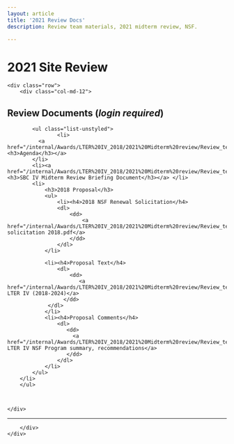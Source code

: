 ```yaml
---
layout: article
title: '2021 Review Docs'
description: Review team materials, 2021 midterm review, NSF.

---
```


<h1>2021 Site Review</h1>

<div id="main-container">
		
    <div class="row">
		<div class="col-md-12">

   <h2>Review Documents (<i>login required</i>) </h2>
   
			<ul class="list-unstyled">
					<li>
          	  <a href="/internal/Awards/LTER%20IV_2018/2021%20Midterm%20review/Review_team_materials/2021_SBC_LTER_site_review_agenda_FINAL.pdf"><h3>Agenda</h3></a>
      		</li>
            <li><a href="/internal/Awards/LTER%20IV_2018/2021%20Midterm%20review/Review_team_materials/SBC_site_review_report.pdf"><h3>SBC IV Midterm Review Briefing Document</h3></a> </li>
			<li>
	            <h3>2018 Proposal</h3>
	            <ul>
					<li><h4>2018 NSF Renewal Solicitation</h4>
					<dl>
						<dd>
							<a href="/internal/Awards/LTER%20IV_2018/2021%20Midterm%20review/Review_team_materials/LTER_solicitation_2018.pdf">LTER solicitation 2018.pdf</a>
						</dd>
					</dl>
				</li>
					
	            <li><h4>Proposal Text</h4>
	            	<dl>
	            		<dd>
	             		   <a href="/internal/Awards/LTER%20IV_2018/2021%20Midterm%20review/Review_team_materials/SBC_IV_2018_proposal.pdf">SBC LTER IV (2018-2024)</a>
	             	  </dd>
	             </dl>
	            </li>
	            <li><h4>Proposal Comments</h4>
	             	<dl>
	             	   <dd>
	              		 <a href="/internal/Awards/LTER%20IV_2018/2021%20Midterm%20review/Review_team_materials/SBC_IV_NSF_Program_summary_and_recommendations.pdf">SBC LTER IV NSF Program summary, recommendations</a>
	              	   </dd>
			  		</dl>
				</li>
			</ul>
		</li>
		</ul>
	 
	   
	
	</div>
</div>


<div  class="row">
 	<div class='col-md-12'>
     	<hr/>
    	</div>
 </div>
 
 <div class="row">
	<div class="col-md-12">
 
	


        
		</div>
	</div>

</div>


